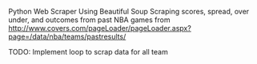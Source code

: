 Python Web Scraper Using Beautiful Soup
Scraping scores, spread, over under, and outcomes from past NBA games from http://www.covers.com/pageLoader/pageLoader.aspx?page=/data/nba/teams/pastresults/

TODO:
Implement loop to scrap data for all team
